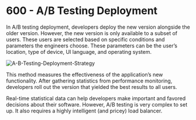 # 600 - A/B Testing Deployment

In A/B testing deployment, developers deploy the new version alongside the older version. However, the new version is only available to a subset of users. These users are selected based on specific conditions and parameters the engineers choose. These parameters can be the user’s location, type of device, UI language, and operating system.

![A-B-Testing-Deployment-Strategy](https://user-images.githubusercontent.com/1499433/177115454-ff94d424-0607-43bf-9c95-1d00d9e3a498.png)

This method measures the effectiveness of the application’s new functionality. After gathering statistics from performance monitoring, developers roll out the version that yielded the best results to all users.

Real-time statistical data can help developers make important and favored decisions about their software. However, A/B testing is very complex to set up. It also requires a highly intelligent (and pricey) load balancer.
